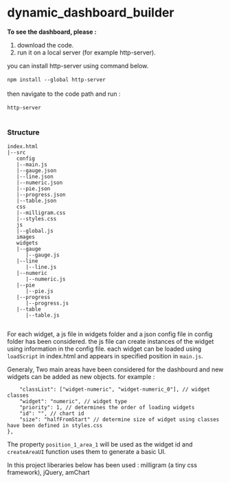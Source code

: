 # dynamic_dashboard_builder

**To see the dashboard, please :**

1. download the code. <br />
2. run it on a local server (for example http-server). <br />

you can install http-server using command below. <br /><br />
```npm install --global http-server ``` <br /><br />
then navigate to the code path and run : <br /><br />
```http-server ``` <br /><br />

### Structure

```
index.html
|--src
   config
   |--main.js
   |--gauge.json
   |--line.json
   |--numeric.json
   |--pie.json
   |--progress.json
   |--table.json
   css
   |--milligram.css
   |--styles.css
   js
   |--global.js
   images
   widgets
   |--gauge
      |--gauge.js
   |--line
      |--line.js
   |--numeric
      |--numeric.js
   |--pie
      |--pie.js
   |--progress
      |--progress.js
   |--table
      |--table.js
   
```

For each widget, a js file in widgets folder and a json config file in config folder has been considered. the js file can create instances of the widget using information in the config file. each widget can be loaded using `loadScript` in index.html and appears in specified position in `main.js`.

Generaly, Two main areas have been considered for the dashbourd and new widgets can be added as new objects. for example :

```"position_1_area_1": {
    "classList": ["widget-numeric", "widget-numeric_0"], // widget classes
    "widget": "numeric", // widget type
    "priority": 1, // determines the order of loading widgets
    "id": "", // chart id 
    "size": "halfFromStart" // determine size of widget using classes have been defined in styles.css
},
```

The property `position_1_area_1` will be used as the widget id and `createAreaUI` function uses them to generate a basic UI.

In this project liberaries below has been used :
milligram (a tiny css framework), jQuery, amChart
